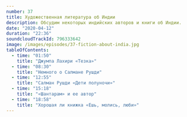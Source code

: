 ```yaml
---
number: 37
title: Художественная литература об Индии
description: Обсудим некоторых индийских авторов и книги об Индии.
date: "2020-04-12"
duration: "22:36"
soundcloudTrackId: 796333642
image: /images/episodes/37-fiction-about-india.jpg
tableOfContents:
  - time: "01:50"
    title: "Джумпа Лахири «Тезка»"
  - time: "08:30"
    title: "Немного о Салмане Рушди"
  - time: "12:55"
    title: "Салман Рушди «Дети полуночи»"
  - time: "15:18"
    title: "«Шантарам» и ее автор"
  - time: "18:58"
    title: "Хорошая ли книжка «Ешь, молись, люби»"
---
```


